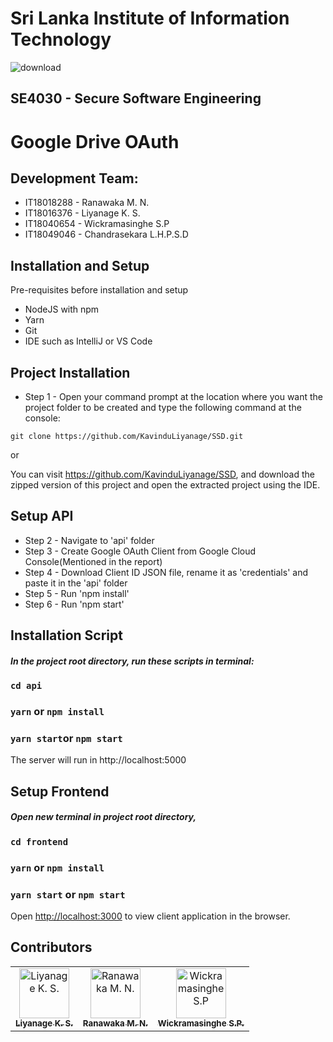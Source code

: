 # Sri Lanka Institute of Information Technology  
  
  ![download](https://user-images.githubusercontent.com/61576355/137448746-da82055f-bdee-4bdd-8b10-d4e063ca3bd9.png)

## SE4030 - Secure Software Engineering

# Google Drive OAuth
  
## Development Team:  
  
- IT18018288 - Ranawaka M. N.  
- IT18016376 - Liyanage K. S.  
- IT18040654 - Wickramasinghe S.P
- IT18049046 - Chandrasekara L.H.P.S.D 

## Installation and Setup  
Pre-requisites before installation and setup  

 - NodeJS with npm
 - Yarn
 - Git
 - IDE such as IntelliJ or VS Code 

## Project Installation

- Step 1 - Open your command prompt at the location where you want the project folder to be created and type the following command at the console:

```
git clone https://github.com/KavinduLiyanage/SSD.git
```
or

You can visit https://github.com/KavinduLiyanage/SSD, and download the zipped version of this project and open the extracted project using the IDE.

## Setup API 

- Step 2 - Navigate to 'api' folder
- Step 3 - Create Google OAuth Client from Google Cloud Console(Mentioned in the report)
- Step 4 - Download Client ID JSON file, rename it as 'credentials' and paste it in the 'api' folder
- Step 5 - Run 'npm install'
- Step 6 - Run 'npm start'

## Installation Script

##### In the project root directory, run these scripts in terminal:  

### `cd api`
### `yarn` or `npm install`
### `yarn start`or `npm start`

The server will run in http://localhost:5000 

## Setup Frontend
##### Open new terminal in project root directory,

### `cd frontend`
### `yarn` or `npm install`
### `yarn start` or `npm start`

Open [http://localhost:3000](http://localhost:3000) to view client application in the browser.

## Contributors

<table>
    <tr>
        <td align="center"><a href="https://github.com/KavinduLiyanage"><img
                    src="https://avatars.githubusercontent.com/u/49784609?v=4" width="80px;"
                    alt="Liyanage K. S." /><br /><sub><b>Liyanage K. S.</b></sub></a>
        </td>
         <td align="center"><a href="https://github.com/MilindaRanawaka"><img
                    src="https://avatars.githubusercontent.com/u/49589047?v=4" width="80px;"
                    alt="Ranawaka M. N." /><br /><sub><b>Ranawaka M. N.</b></sub></a>
        </td>
        <td align="center"><a href="https://github.com/Sewvandiii"><img
                    src="https://avatars0.githubusercontent.com/u/61576355?s=460&u=09001c20e83270ee3afd81a692f4b865f61441eb&v=4" width="80px;"
                    alt="Wickramasinghe S.P" /><br /><sub><b>Wickramasinghe S.P.</b></sub></a>
        </td>
        
</table>
